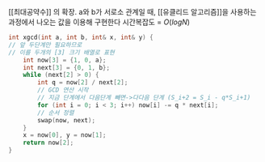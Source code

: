 [[최대공약수]] 의 확장.
a와 b가 서로소 관계일 때,
[[유클리드 알고리즘]]을 사용하는 과정에서 나오는 값을 이용해 구현한다
시간복잡도 = $O(logN)$
```cpp
int xgcd(int a, int b, int& x, int& y) {
// 앞 두단계만 필요하므로
// 이를 두개의 [3] 크기 배열로 표현
	int now[3] = {1, 0, a};
	int next[3] = {0, 1, b};
	while (next[2] > 0) {
		int q = now[2] / next[2];
		// GCD 연산 시작
		// 지금 단계에서 다음단계 빼면->다다음 단계 (S_i+2 = S_i - q*S_i+1)
		for (int i = 0; i < 3; i++) now[i] -= q * next[i];
		// 순서 정렬
		swap(now, next);
	}
	x = now[0], y = now[1];
	return now[2];
}
```